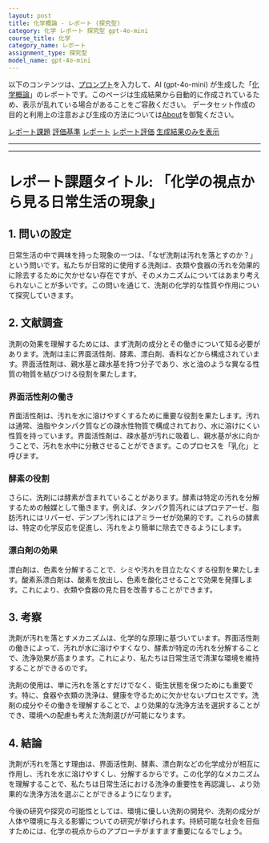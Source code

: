 ```yaml
---
layout: post
title: 化学概論 - レポート (探究型)
category: 化学 レポート 探究型 gpt-4o-mini
course_title: 化学
category_name: レポート
assignment_type: 探究型
model_name: gpt-4o-mini
---
```


以下のコンテンツは、[プロンプト](https://github.com/takedatoshiyuki/synthetic_assignments/tree/main/generated/化学/gpt-4o-mini/prompt_レポート-探究型.md)を入力して、AI (gpt-4o-mini) が生成した「[化学概論](/contents/化学/)」のレポートです。このページは生成結果から自動的に作成されているため、表示が乱れている場合があることをご容赦ください。
データセット作成の目的と利用上の注意および生成の方法については[About](/About)を御覧ください。

[レポート課題](../レポート課題-探究型)
[評価基準](../評価基準-探究型)
[レポート](../レポート-探究型)
[レポート評価](../レポート評価-探究型)
[生成結果のみを表示](https://github.com/takedatoshiyuki/synthetic_assignments/tree/main/generated/化学/gpt-4o-mini/レポート-探究型.md)
  

***
***
  
# レポート課題タイトル: 「化学の視点から見る日常生活の現象」

## 1. 問いの設定

日常生活の中で興味を持った現象の一つは、「なぜ洗剤は汚れを落とすのか？」という問いです。私たちが日常的に使用する洗剤は、衣類や食器の汚れを効果的に除去するために欠かせない存在ですが、そのメカニズムについてはあまり考えられないことが多いです。この問いを通じて、洗剤の化学的な性質や作用について探究していきます。

## 2. 文献調査

洗剤の効果を理解するためには、まず洗剤の成分とその働きについて知る必要があります。洗剤は主に界面活性剤、酵素、漂白剤、香料などから構成されています。界面活性剤は、親水基と疎水基を持つ分子であり、水と油のような異なる性質の物質を結びつける役割を果たします。

### 界面活性剤の働き

界面活性剤は、汚れを水に溶けやすくするために重要な役割を果たします。汚れは通常、油脂やタンパク質などの疎水性物質で構成されており、水に溶けにくい性質を持っています。界面活性剤は、疎水基が汚れに吸着し、親水基が水に向かうことで、汚れを水中に分散させることができます。このプロセスを「乳化」と呼びます。

### 酵素の役割

さらに、洗剤には酵素が含まれていることがあります。酵素は特定の汚れを分解するための触媒として働きます。例えば、タンパク質汚れにはプロテアーゼ、脂肪汚れにはリパーゼ、デンプン汚れにはアミラーゼが効果的です。これらの酵素は、特定の化学反応を促進し、汚れをより簡単に除去できるようにします。

### 漂白剤の効果

漂白剤は、色素を分解することで、シミや汚れを目立たなくする役割を果たします。酸素系漂白剤は、酸素を放出し、色素を酸化させることで効果を発揮します。これにより、衣類や食器の見た目を改善することができます。

## 3. 考察

洗剤が汚れを落とすメカニズムは、化学的な原理に基づいています。界面活性剤の働きによって、汚れが水に溶けやすくなり、酵素が特定の汚れを分解することで、洗浄効果が高まります。これにより、私たちは日常生活で清潔な環境を維持することができるのです。

洗剤の使用は、単に汚れを落とすだけでなく、衛生状態を保つためにも重要です。特に、食器や衣類の洗浄は、健康を守るために欠かせないプロセスです。洗剤の成分やその働きを理解することで、より効果的な洗浄方法を選択することができ、環境への配慮も考えた洗剤選びが可能になります。

## 4. 結論

洗剤が汚れを落とす理由は、界面活性剤、酵素、漂白剤などの化学成分が相互に作用し、汚れを水に溶けやすくし、分解するからです。この化学的なメカニズムを理解することで、私たちは日常生活における洗浄の重要性を再認識し、より効果的な洗浄方法を選ぶことができるようになります。

今後の研究や探究の可能性としては、環境に優しい洗剤の開発や、洗剤の成分が人体や環境に与える影響についての研究が挙げられます。持続可能な社会を目指すためには、化学の視点からのアプローチがますます重要になるでしょう。
